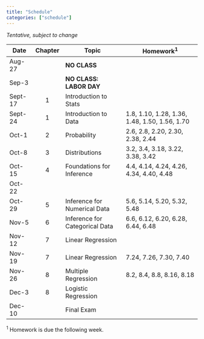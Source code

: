 ```yaml
---
title: "Schedule"
categories: ["schedule"]
---
```


<!--more-->

*Tentative, subject to change*

Date    | Chapter | Topic                          | Homework<sup>1</sup>
--------|:-------:|--------------------------------|------------
Aug-27  |         | **NO CLASS**                   |
Sep-3   |         | **NO CLASS: LABOR DAY**        |
Sept-17 |    1    | Introduction to Stats          |
Sept-24 |    1    | Introduction to Data           | 1.8, 1.10, 1.28, 1.36, 1.48, 1.50, 1.56, 1.70
Oct-1   |    2    | Probability                    | 2.6, 2.8, 2.20, 2.30, 2.38, 2.44
Oct-8   |    3    | Distributions                  | 3.2, 3.4, 3.18, 3.22, 3.38, 3.42
Oct-15  |    4    | Foundations for Inference      | 4.4, 4.14, 4.24, 4.26, 4.34, 4.40, 4.48
Oct-22  |         | 
Oct-29  |    5    | Inference for Numerical Data   | 5.6, 5.14, 5.20, 5.32, 5.48
Nov-5   |    6    | Inference for Categorical Data | 6.6, 6.12, 6.20, 6.28, 6.44, 6.48
Nov-12  |    7    | Linear Regression              | 
Nov-19  |    7    | Linear Regression              | 7.24, 7.26, 7.30, 7.40
Nov-26  |    8    | Multiple Regression            | 8.2, 8.4, 8.8, 8.16, 8.18
Dec-3   |    8    | Logistic Regression            |
Dec-10  |         | Final Exam

<sup>1</sup> Homework is due the following week.
